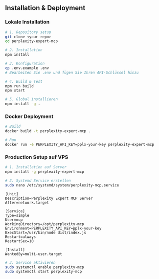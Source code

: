 ## **Installation & Deployment**

### **Lokale Installation**

```bash
# 1. Repository setup
git clone <your-repo>
cd perplexity-expert-mcp

# 2. Installation
npm install

# 3. Konfiguration
cp .env.example .env
# Bearbeiten Sie .env und fügen Sie Ihren API-Schlüssel hinzu

# 4. Build & Test
npm run build
npm start

# 5. Global installieren
npm install -g .

```

### **Docker Deployment**

```bash
# Build
docker build -t perplexity-expert-mcp .

# Run
docker run -e PERPLEXITY_API_KEY=pplx-your-key perplexity-expert-mcp

```

### **Production Setup auf VPS**

```bash
# 1. Installation auf Server
npm install -g perplexity-expert-mcp

# 2. Systemd Service erstellen
sudo nano /etc/systemd/system/perplexity-mcp.service

```

```
[Unit]
Description=Perplexity Expert MCP Server
After=network.target

[Service]
Type=simple
User=mcp
WorkingDirectory=/opt/perplexity-mcp
Environment=PERPLEXITY_API_KEY=pplx-your-key
ExecStart=/usr/bin/node dist/index.js
Restart=always
RestartSec=10

[Install]
WantedBy=multi-user.target

```

```bash
# 3. Service aktivieren
sudo systemctl enable perplexity-mcp
sudo systemctl start perplexity-mcp

```